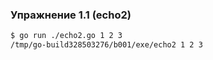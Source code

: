 ### Упражнение 1.1 (echo2)

```bash
$ go run ./echo2.go 1 2 3
/tmp/go-build328503276/b001/exe/echo2 1 2 3
```